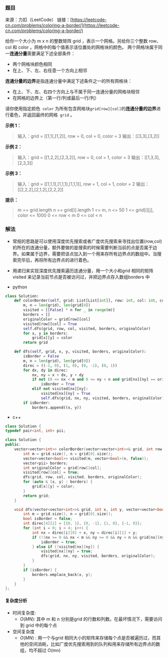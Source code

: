 ### 题目
来源：力扣（LeetCode）
链接：[https://leetcode-cn.com/problems/coloring-a-border/](https://leetcode-cn.com/problems/coloring-a-border/)

给你一个大小为 m x n 的整数矩阵 grid ，表示一个网格。另给你三个整数 row、col 和 color 。网格中的每个值表示该位置处的网格块的颜色。
两个网格块属于同一**连通分量**需要满足下述全部条件：
* 两个网格块颜色相同
* 在上、下、左、右任意一个方向上相邻

**连通分量的边界**是指连通分量中满足下述条件之一的所有网格块：
* 在上、下、左、右四个方向上与不属于同一连通分量的网格块相邻
* 在网格的边界上（第一行/列或最后一行/列）

请你使用指定颜色` color` 为所有包含网格块`grid[row][col]`的**连通分量的边界**进行着色，并返回最终的网格` grid` 。

**示例 1：**
>输入：grid = [[1,1],[1,2]], row = 0, col = 0, color = 3
>输出：[[3,3],[3,2]]

**示例 2：**
>输入：grid = [[1,2,2],[2,3,2]], row = 0, col = 1, color = 3
>输出：[[1,3,3],[2,3,3]]

**示例 3：**
>输入：grid = [[1,1,1],[1,1,1],[1,1,1]], row = 1, col = 1, color = 2
>输出：[[2,2,2],[2,1,2],[2,2,2]]


**提示：**
>m == grid.length
>n == grid[i].length
>1 <= m, n <= 50
>1 <= grid[i][j], color <= 1000
>0 <= row < m
>0 <= col < n

### 解法
* 常规的思路是可以使用深度优先搜索或者广度优先搜索来寻找出位置(row,col) 的所在的连通分量，额外要做的是搜索的时候需要判断当前的点是否属于边界。如果属于边界，需要把该点加入到一个用来存所有边界点的数组中。当搜索完毕后，再将所有边界点的进行着色。
* 用递归来实现深度优先搜索遍历连通分量，用一个大小和grid 相同的矩阵visited 来记录当前节点是否被访问过，并把边界点存入数组borders 中 

* python
```python
class Solution:
    def colorBorder(self, grid: List[List[int]], row: int, col: int, color: int) -> List[List[int]]:
        m, n = len(grid), len(grid[0])
        visited = [[False] * n for _ in range(m)]
        borders = []
        originalColor = grid[row][col]
        visited[row][col] = True
        self.dfs(grid, row, col, visited, borders, originalColor)
        for x, y in borders:
            grid[x][y] = color
        return grid

    def dfs(self, grid, x, y, visited, borders, originalColor):  
        isBorder = False        
        m, n = len(grid), len(grid[0])
        direc = ((-1, 0), (1, 0), (0, -1), (0, 1))
        for dx, dy in direc:
            nx, ny = x + dx, y + dy
            if not (0 <= nx < m and 0 <= ny < n and grid[nx][ny] == originalColor):
                isBorder = True
            elif not visited[nx][ny]:
                visited[nx][ny] = True
                self.dfs(grid, nx, ny, visited, borders, originalColor)
        if isBorder:
            borders.append((x, y))
```

* c++
```cpp
class Solution {
typedef pair<int, int> pii;

class Solution {
public:
    vector<vector<int>> colorBorder(vector<vector<int>>& grid, int row, int col, int color) {
        int m = grid.size(), n = grid[0].size();
        vector<vector<bool>> visited(m, vector<bool>(n, false));
        vector<pii> borders;
        int originalColor = grid[row][col];
        visited[row][col] = true;
        dfs(grid, row, col, visited, borders, originalColor);
        for (auto & [x, y] : borders) {
            grid[x][y] = color;
        }
        return grid;
    }

    void dfs(vector<vector<int>>& grid, int x, int y, vector<vector<bool>> & visited, vector<pii> & borders, int originalColor) {
        int m = grid.size(), n = grid[0].size();
        bool isBorder = false;
        int direc[4][2] = {{0, 1}, {0, -1}, {1, 0}, {-1, 0}};
        for (int i = 0; i < 4; i++) {
            int nx = direc[i][0] + x, ny = direc[i][1] + y;
            if (!(nx >= 0 && nx < m && ny >= 0 && ny < n && grid[nx][ny] == originalColor)) {
                isBorder = true;
            } else if (!visited[nx][ny]) {
                visited[nx][ny] = true;
                dfs(grid, nx, ny, visited, borders, originalColor);
            } 
        }
        if (isBorder) {
            borders.emplace_back(x, y);
        }
    }
};
```


#### 复杂度分析
* 时间复杂度:
	* $O(MN)$: 其中 m 和 n 分别是grid 的行数和列数。在最坏情况下，需要访问到 grid 中的每个点
* 空间复杂度
	* $O(MN)$ : 用一个与grid 相同大小的矩阵来存储每个点是否被遍历过，而其他的空间消耗，比如广度优先搜索用到的队列和用来存储所有边界点的数组，均不超过 O(mn)
